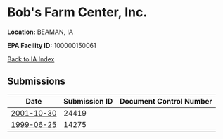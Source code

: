 # Bob's Farm Center, Inc.

**Location:** BEAMAN, IA

**EPA Facility ID:** 100000150061

[Back to IA Index](../../index.md)

## Submissions

| Date | Submission ID | Document Control Number |
|------|--------------|-------------------------|
| [2001-10-30](submissions/24419.md) | 24419 |  |
| [1999-06-25](submissions/14275.md) | 14275 |  |
